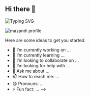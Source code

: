 ## Hi there 👋

![Typing SVG](https://readme-typing-svg.demolab.com?font=Fira+Code&weight=500&pause=1000&color=443EF7&background=30FFBE00&center=true&width=435&lines=Minha's+Github!+%F0%9F%8D%AB%F0%9F%A5%AD%F0%9F%8D%81)

![mazandi profile](http://mazandi.herokuapp.com/api?handle={handle}&theme=cold)

Here are some ideas to get you started:

- 🔭 I’m currently working on ...
- 🌱 I’m currently learning ...
- 👯 I’m looking to collaborate on ...
- 🤔 I’m looking for help with ...
- 💬 Ask me about ...
- 📫 How to reach me: ...
- 😄 Pronouns: ...
- ⚡ Fun fact: ...
-->

